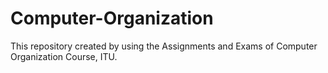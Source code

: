 # Computer-Organization

This repository created by using the Assignments and Exams of Computer Organization Course, ITU.
